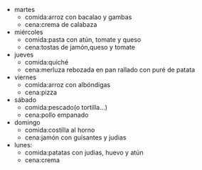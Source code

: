 
- martes
  - comida:arroz con bacalao y gambas
  - cena:crema de calabaza
- miércoles
  - comida:pasta con atún, tomate y queso
  - cena:tostas de jamón,queso y tomate
- jueves
  - comida:quiché
  - cena:merluza rebozada en pan rallado con puré de patata
- viernes
  - comida:arroz con albóndigas
  - cena:pizza
- sábado
  - comida:pescado(o tortilla...)
  - cena:pollo empanado
- domingo
  - comida:costilla al horno
  - cena:jamón con guisantes y judias
- lunes:
  - comida:patatas con judias, huevo y atún
  - cena:crema